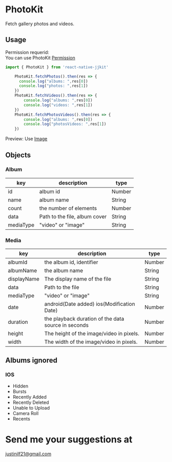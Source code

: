 # PhotoKit

Fetch gallery photos and videos.  


## Usage

Permission requerid:  
You can use PhotoKit [Permission](./photokitPermission.md)


```javascript
import { PhotoKit } from 'react-native-jjkit'

    PhotoKit.fetchPhotos().then(res => {
      console.log("albums: ",res[0])
      console.log("photos: ",res[1])
    })
    PhotoKit.fetchVideos().then(res => {
        console.log("albums: ",res[0])
        console.log("videos: ",res[1])
    })
    PhotoKit.fetchPhotosVideos().then(res => {
        console.log("albums: ",res[0])
        console.log("photosVideos: ",res[1])
    })


```

Preview: Use [Image](image.md)

##  Objects

### Album

| key | description | type |
| --- | --- | --- |
| id | album id | Number | 
| name | album name | String | 
| count |  the number of elements | Number | 
| data | Path to the file, album cover | String | 
| mediaType | "video" or "image" | String | 


### Media

| key | description | type |
| --- | --- | --- |
| albumId | the album id, identifier | Number | 
| albumName | the album name | String | 
| displayName | The display name of the file | String | 
| data | Path to the file | String | 
| mediaType | "video" or "image" | String | 
| date |   android(Date added) ios(Modification Date) | Number | 
| duration | the playback duration of the data source in seconds | Number | 
| height | The height of the image/video in pixels. | Number | 
| width |  The width of the image/video in pixels. | Number | 


## Albums ignored

### IOS

 -  Hidden
 -  Bursts
 -  Recently Added
 -  Recently Deleted
 -  Unable to Upload
 -  Camera Roll
 -  Recents


# Send me your suggestions at

justinjlf21@gmail.com